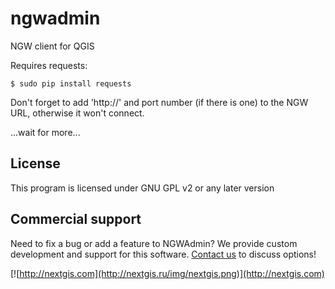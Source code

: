 ngwadmin
========

NGW client for QGIS

Requires requests:

    $ sudo pip install requests

Don't forget to add 'http://' and port number (if there is one) to the NGW URL, otherwise it won't connect.

...wait for more...

License
-------------
This program is licensed under GNU GPL v2 or any later version

Commercial support
----------
Need to fix a bug or add a feature to NGWAdmin? We provide custom development and support for this software. [Contact us](http://nextgis.ru/en/contact/) to discuss options!

[![http://nextgis.com](http://nextgis.ru/img/nextgis.png)](http://nextgis.com)
